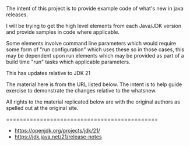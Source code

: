 The intent of this project is to provide example code of what's new in java releases.

I will be trying to get the high level elements from each Java/JDK version and provide samples in code where applicable.

Some elements involve command line parameters which would require some form of "run configuration" which uses these so in those cases, this may be dependent upon run elements which may be provided as part of a build time "run" tasks which applicable parameters.

This has updates relative to JDK 21

The material here is from the URL listed below. The intent is to help guide exercise to demonstrate the changes relative to the whatsnew.

All rights to the material replicated below are with the original authors as spelled out at the original site.

=============================================

- https://openjdk.org/projects/jdk/21/
- https://jdk.java.net/21/release-notes
